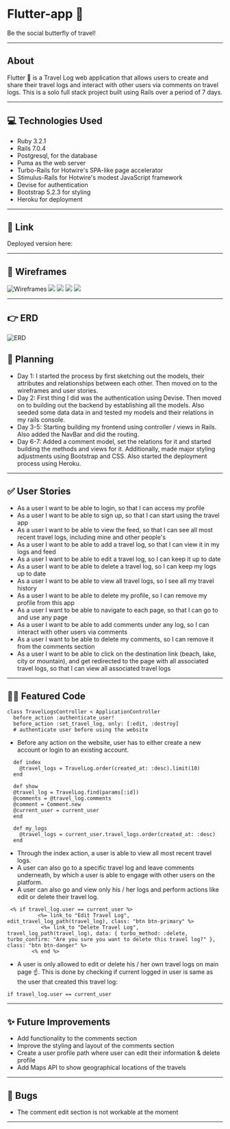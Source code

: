 # Flutter-app 🦋

Be the social butterfly of travel!

---

## About

Flutter 🦋 is a Travel Log web application that allows users to create and share their travel logs and interact with other users via comments on travel logs. This is a solo full stack project built using Rails over a period of 7 days.

---

## 💻 Technologies Used

- Ruby 3.2.1
- Rails 7.0.4
- Postgresql, for the database
- Puma as the web server
- Turbo-Rails for Hotwire's SPA-like page accelerator
- Stimulus-Rails for Hotwire's modest JavaScript framework
- Devise for authentication
- Bootstrap 5.2.3 for styling
- Heroku for deployment

---

## 👾 Link

Deployed version here:

---

## 👀 Wireframes

![Wireframes](readme_img/1.png)
![](readme_img/2.png)
![](readme_img/3.png)
![](readme_img/4.png)
![](readme_img/5.png)

---

## 👉 ERD

![ERD](readme_img/erd.png)

## 🧐 Planning

- Day 1: I started the process by first sketching out the models, their attributes and relationships between each other. Then moved on to the wireframes and user stories.
- Day 2: First thing I did was the authentication using Devise. Then moved on to building out the backend by establishing all the models. Also seeded some data data in and tested my models and their relations in my rails console.
- Day 3-5: Starting building my frontend using controller / views in Rails. Also added the NavBar and did the routing.
- Day 6-7: Added a comment model, set the relations for it and started building the methods and views for it. Additionally, made major styling adjustments using Bootstrap and CSS. Also started the deployment process using Heroku.

---

## ✅ User Stories

- As a user I want to be able to login, so that I can access my profile
- As a user I want to be able to sign up, so that I can start using the travel app
- As a user I want to be able to view the feed, so that I can see all most recent travel logs, including mine and other people's
- As a user I want to be able to add a travel log, so that I can view it in my logs and feed
- As a user I want to be able to edit a travel log, so I can keep it up to date
- As a user I want to be able to delete a travel log, so I can keep my logs up to date
- As a user I want to be able to view all travel logs, so I see all my travel history
- As a user I want to be able to delete my profile, so I can remove my profile from this app
- As a user I want to be able to navigate to each page, so that I can go to and use any page
- As a user I want to be able to add comments under any log, so I can interact with other users via comments
- As a user I want to be able to delete my comments, so I can remove it from the comments section
- As a user I want to be able to click on the destination link (beach, lake, city or mountain), and get redirected to the page with all associated travel logs, so that I can view all associated travel logs

---

## 👩‍💻 Featured Code

```
class TravelLogsController < ApplicationController
  before_action :authenticate_user!
  before_action :set_travel_log, only: [:edit, :destroy]
  # authenticate user before using the website

```

- Before any action on the website, user has to either create a new account or login to an existing account.

```
  def index
    @travel_logs = TravelLog.order(created_at: :desc).limit(10)
  end

  def show
  @travel_log = TravelLog.find(params[:id])
  @comments = @travel_log.comments
  @comment = Comment.new
  @current_user = current_user
  end

  def my_logs
    @travel_logs = current_user.travel_logs.order(created_at: :desc)
  end

```

- Through the index action, a user is able to view all most recent travel logs.
- A user can also go to a specific travel log and leave comments underneath, by which a user is able to engage with other users on the platform.
- A user can also go and view only his / her logs and perform actions like edit or delete their travel log.

```
 <% if travel_log.user == current_user %>
          <%= link_to "Edit Travel Log", edit_travel_log_path(travel_log), class: "btn btn-primary" %>
           <%= link_to "Delete Travel Log", travel_log_path(travel_log), data: { turbo_method: :delete, turbo_confirm: "Are you sure you want to delete this travel log?" }, class: "btn btn-danger" %>
        <% end %>
```

- A user is only allowed to edit or delete his / her own travel logs on main page ☝️. This is done by checking if current logged in user is same as the user that created this travel log:

```
if travel_log.user == current_user
```

---

## ✨ Future Improvements

- Add functionality to the comments section
- Improve the styling and layout of the comments section
- Create a user profile path where user can edit their information & delete profile
- Add Maps API to show geographical locations of the travels

---

## 🐞 Bugs

- The comment edit section is not workable at the moment

---

